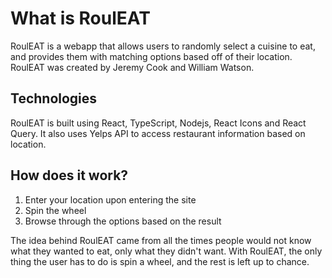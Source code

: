 # What is RoulEAT

RoulEAT is a webapp that allows users to randomly select a cuisine to eat, and provides them with matching options based off of their location. RoulEAT was created by Jeremy Cook and William Watson.

## Technologies

RoulEAT is built using React, TypeScript, Nodejs, React Icons and React Query. It also uses Yelps API to access restaurant information based on location.

## How does it work?

1. Enter your location upon entering the site
2. Spin the wheel
3. Browse through the options based on the result


The idea behind RoulEAT came from all the times people would not know what they wanted to eat, only what they didn't want. With RoulEAT, the only thing the user has to do is spin a wheel, and the rest is left up to chance.
